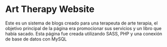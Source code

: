 # Art Therapy Website
Este es un sistema de blogs creado para una terapeuta de arte terapia, el objetivo principal de la página era promocionar sus servicios y un libro que había sacado. Esta página fue creada utilizando SASS, PHP y una conexión de base de datos con MySQL
